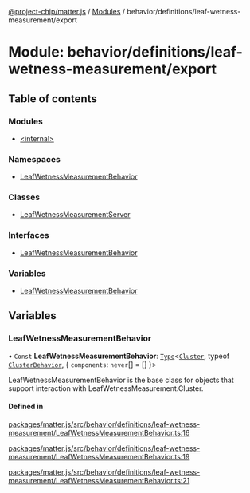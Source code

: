 [@project-chip/matter.js](../README.md) / [Modules](../modules.md) / behavior/definitions/leaf-wetness-measurement/export

# Module: behavior/definitions/leaf-wetness-measurement/export

## Table of contents

### Modules

- [\<internal\>](behavior_definitions_leaf_wetness_measurement_export._internal_.md)

### Namespaces

- [LeafWetnessMeasurementBehavior](behavior_definitions_leaf_wetness_measurement_export.LeafWetnessMeasurementBehavior.md)

### Classes

- [LeafWetnessMeasurementServer](../classes/behavior_definitions_leaf_wetness_measurement_export.LeafWetnessMeasurementServer.md)

### Interfaces

- [LeafWetnessMeasurementBehavior](../interfaces/behavior_definitions_leaf_wetness_measurement_export.LeafWetnessMeasurementBehavior-1.md)

### Variables

- [LeafWetnessMeasurementBehavior](behavior_definitions_leaf_wetness_measurement_export.md#leafwetnessmeasurementbehavior)

## Variables

### LeafWetnessMeasurementBehavior

• `Const` **LeafWetnessMeasurementBehavior**: [`Type`](../interfaces/behavior_cluster_export.ClusterBehavior.Type.md)\<[`Cluster`](../interfaces/cluster_export.LeafWetnessMeasurement.Cluster.md), typeof [`ClusterBehavior`](behavior_cluster_export.ClusterBehavior.md), \{ `components`: `never`[] = [] }\>

LeafWetnessMeasurementBehavior is the base class for objects that support interaction with LeafWetnessMeasurement.Cluster.

#### Defined in

[packages/matter.js/src/behavior/definitions/leaf-wetness-measurement/LeafWetnessMeasurementBehavior.ts:16](https://github.com/project-chip/matter.js/blob/6d3b6a5d957d88a9231d6ecab4bb41f8133112be/packages/matter.js/src/behavior/definitions/leaf-wetness-measurement/LeafWetnessMeasurementBehavior.ts#L16)

[packages/matter.js/src/behavior/definitions/leaf-wetness-measurement/LeafWetnessMeasurementBehavior.ts:19](https://github.com/project-chip/matter.js/blob/6d3b6a5d957d88a9231d6ecab4bb41f8133112be/packages/matter.js/src/behavior/definitions/leaf-wetness-measurement/LeafWetnessMeasurementBehavior.ts#L19)

[packages/matter.js/src/behavior/definitions/leaf-wetness-measurement/LeafWetnessMeasurementBehavior.ts:21](https://github.com/project-chip/matter.js/blob/6d3b6a5d957d88a9231d6ecab4bb41f8133112be/packages/matter.js/src/behavior/definitions/leaf-wetness-measurement/LeafWetnessMeasurementBehavior.ts#L21)
